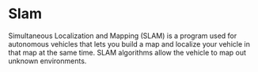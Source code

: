 # Slam
Simultaneous Localization and Mapping (SLAM) is a program used for autonomous vehicles that lets you build a map and localize your vehicle in that map at the same time. SLAM algorithms allow the vehicle to map out unknown environments.
